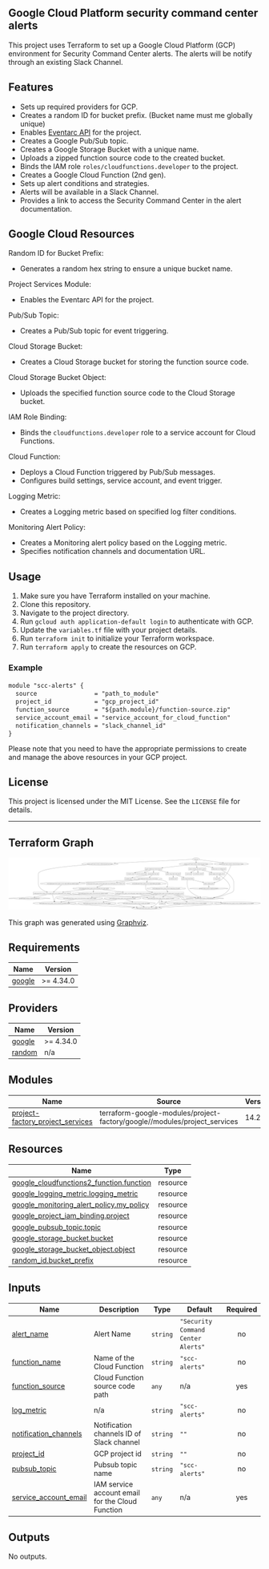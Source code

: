 ## Google Cloud Platform security command center alerts

This project uses Terraform to set up a Google Cloud Platform (GCP) environment for Security Command Center alerts. The alerts will be notify through an existing Slack Channel.

## Features
- Sets up required providers for GCP.
- Creates a random ID for bucket prefix. (Bucket name must me globally unique)
- Enables [Eventarc API](https://cloud.google.com/eventarc/docs/reference/rest) for the project.
- Creates a Google Pub/Sub topic.
- Creates a Google Storage Bucket with a unique name.
- Uploads a zipped function source code to the created bucket.
- Binds the IAM role `roles/cloudfunctions.developer` to the project.
- Creates a Google Cloud Function (2nd gen).
- Sets up alert conditions and strategies.
- Alerts will be available in a Slack Channel.
- Provides a link to access the Security Command Center in the alert documentation.

## Google Cloud Resources

 Random ID for Bucket Prefix:
- Generates a random hex string to ensure a unique bucket name.

 Project Services Module:
- Enables the Eventarc API for the project.

 Pub/Sub Topic:
- Creates a Pub/Sub topic for event triggering.

 Cloud Storage Bucket:
- Creates a Cloud Storage bucket for storing the function source code.

 Cloud Storage Bucket Object:
- Uploads the specified function source code to the Cloud Storage bucket.

 IAM Role Binding:
- Binds the `cloudfunctions.developer` role to a service account for Cloud Functions.

 Cloud Function:
- Deploys a Cloud Function triggered by Pub/Sub messages.
- Configures build settings, service account, and event trigger.

 Logging Metric:
- Creates a Logging metric based on specified log filter conditions.

 Monitoring Alert Policy:
- Creates a Monitoring alert policy based on the Logging metric.
- Specifies notification channels and documentation URL.


## Usage
1. Make sure you have Terraform installed on your machine.
2. Clone this repository.
3. Navigate to the project directory.
4. Run `gcloud auth application-default login` to authenticate with GCP.
5. Update the `variables.tf` file with your project details.
6. Run `terraform init` to initialize your Terraform workspace.
7. Run `terraform apply` to create the resources on GCP.

### Example 

```
module "scc-alerts" {
  source                = "path_to_module"
  project_id            = "gcp_project_id"
  function_source       = "${path.module}/function-source.zip"
  service_account_email = "service_account_for_cloud_function"
  notification_channels = "slack_channel_id"
}
```

Please note that you need to have the appropriate permissions to create and manage the above resources in your GCP project.

## License
This project is licensed under the MIT License. See the `LICENSE` file for details.

---

## Terraform Graph

![graph](images/graph.png)

This graph was generated using [Graphviz](https://graphviz.org/).
<!-- BEGIN_TF_DOCS -->
## Requirements

| Name | Version |
|------|---------|
| <a name="requirement_google"></a> [google](#requirement\_google) | >= 4.34.0 |

## Providers

| Name | Version |
|------|---------|
| <a name="provider_google"></a> [google](#provider\_google) | >= 4.34.0 |
| <a name="provider_random"></a> [random](#provider\_random) | n/a |

## Modules

| Name | Source | Version |
|------|--------|---------|
| <a name="module_project-factory_project_services"></a> [project-factory\_project\_services](#module\_project-factory\_project\_services) | terraform-google-modules/project-factory/google//modules/project_services | 14.2.0 |

## Resources

| Name | Type |
|------|------|
| [google_cloudfunctions2_function.function](https://registry.terraform.io/providers/hashicorp/google/latest/docs/resources/cloudfunctions2_function) | resource |
| [google_logging_metric.logging_metric](https://registry.terraform.io/providers/hashicorp/google/latest/docs/resources/logging_metric) | resource |
| [google_monitoring_alert_policy.my_policy](https://registry.terraform.io/providers/hashicorp/google/latest/docs/resources/monitoring_alert_policy) | resource |
| [google_project_iam_binding.project](https://registry.terraform.io/providers/hashicorp/google/latest/docs/resources/project_iam_binding) | resource |
| [google_pubsub_topic.topic](https://registry.terraform.io/providers/hashicorp/google/latest/docs/resources/pubsub_topic) | resource |
| [google_storage_bucket.bucket](https://registry.terraform.io/providers/hashicorp/google/latest/docs/resources/storage_bucket) | resource |
| [google_storage_bucket_object.object](https://registry.terraform.io/providers/hashicorp/google/latest/docs/resources/storage_bucket_object) | resource |
| [random_id.bucket_prefix](https://registry.terraform.io/providers/hashicorp/random/latest/docs/resources/id) | resource |

## Inputs

| Name | Description | Type | Default | Required |
|------|-------------|------|---------|:--------:|
| <a name="input_alert_name"></a> [alert\_name](#input\_alert\_name) | Alert Name | `string` | `"Security Command Center Alerts"` | no |
| <a name="input_function_name"></a> [function\_name](#input\_function\_name) | Name of the Cloud Function | `string` | `"scc-alerts"` | no |
| <a name="input_function_source"></a> [function\_source](#input\_function\_source) | Cloud Function source code path | `any` | n/a | yes |
| <a name="input_log_metric"></a> [log\_metric](#input\_log\_metric) | n/a | `string` | `"scc-alerts"` | no |
| <a name="input_notification_channels"></a> [notification\_channels](#input\_notification\_channels) | Notification channels ID of Slack channel | `string` | `""` | no |
| <a name="input_project_id"></a> [project\_id](#input\_project\_id) | GCP project id | `string` | `""` | no |
| <a name="input_pubsub_topic"></a> [pubsub\_topic](#input\_pubsub\_topic) | Pubsub topic name | `string` | `"scc-alerts"` | no |
| <a name="input_service_account_email"></a> [service\_account\_email](#input\_service\_account\_email) | IAM service account email for the Cloud Function | `any` | n/a | yes |

## Outputs

No outputs.
<!-- END_TF_DOCS -->